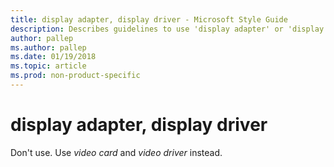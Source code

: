 ```yaml
---
title: display adapter, display driver - Microsoft Style Guide
description: Describes guidelines to use 'display adapter' or 'display driver' in Microsoft documents and provides alternate examples.
author: pallep
ms.author: pallep
ms.date: 01/19/2018
ms.topic: article
ms.prod: non-product-specific
---
```


# display adapter, display driver

Don't use. Use *video card* and *video driver* instead.
